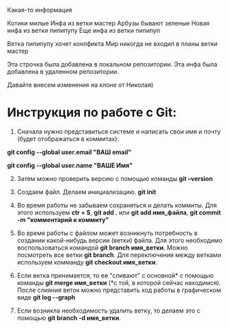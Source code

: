 Какая-то информация 

Котики милые 
Инфа из ветки мастер
Арбузы бывают зеленые
Новая инфа из ветки пипипупу
Еще инфа из ветки пипипуп

Ветка пипипупу хочет конлфикта 
Мир никогда не входил в планы ветки мастер 

Эта строчка была добавлена в локальном репозитории. 
Эта инфа была добавлена в удаленном репозитории.


Давайте внесем изменения на клоне от Николая)

# Инструкция по работе с Git:

1. Сначала нужно представиться системе и написать свои имя и почту (будет отображаться в коммитах): 

**git config --global user.email "ВАШ email"**

**git config --global user.name "ВАШЕ Имя"**

2. Затем можно проверить версию с помощью команды **git –version**

3. Создаем файл. Делаем инициализацию. **git init**

4. Во время работы не забываем сохраняться и делать коммиты.
Для этого используем **ctr + S**, **git add .** или **git add имя_файла**, **git commit -m "комментарий к коммиту"**

5. Во время работы с файлом может возникнуть потребность в создании какой-нибудь версии (ветки) файла. Для этого необходимо воспользоваться командой **git branch имя_ветки**. 
Можно посмотреть все ветки **git branch**.
Для переключения между ветками используем комманду **git checkout имя_ветки**.

6. Если ветка принимается, то ее "сливают" с основной* с помощью команды **git merge имя_ветки** (*с той, в которой сейчас находимся). После слияния веток можно представить ход работы в графическом виде **git log --graph**

7. Если возникла необходимость удалить ветку, то делаем это с помощью **git branch -d имя_ветки**.